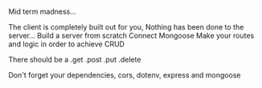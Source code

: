 Mid term madness...

The client is completely built out for you,
Nothing has been done to the server...
Build a server from scratch
Connect Mongoose
Make your routes and logic in order to achieve CRUD

There should be a
.get
.post
.put
.delete

Don't forget your dependencies,  cors, dotenv, express and mongoose